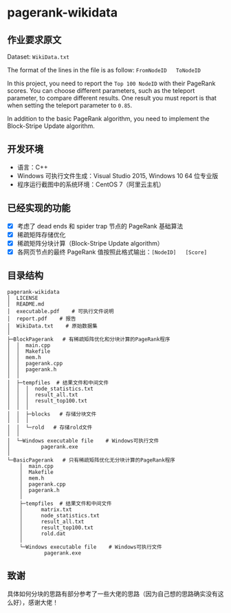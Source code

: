 # pagerank-wikidata
## 作业要求原文

Dataset: `WikiData.txt`

The format of the lines in the file is as follow:  `FromNodeID   ToNodeID`

In this project, you need to report the `Top 100 NodeID` with their PageRank scores. You can choose different parameters, such as the teleport parameter, to compare different results. One result you must report is that when setting the teleport parameter to `0.85`.

In addition to the basic PageRank algorithm, you need to implement the Block-Stripe Update algorithm.

## 开发环境

- 语言：C++
- Windows 可执行文件生成：Visual Studio 2015,  Windows 10 64 位专业版
- 程序运行截图中的系统环境：CentOS 7（阿里云主机）

## 已经实现的功能

- [x] 考虑了 dead ends 和 spider trap 节点的 PageRank 基础算法
- [x] 稀疏矩阵存储优化
- [x] 稀疏矩阵分块计算（Block-Stripe Update algorithm）
- [x] 各网页节点的最终 PageRank 值按照此格式输出：`[NodeID]   [Score]`

## 目录结构

```
pagerank-wikidata
│  LICENSE
│  README.md
│  executable.pdf    # 可执行文件说明
│  report.pdf    # 报告
│  WikiData.txt    # 原始数据集
│
├─BlockPagerank   # 有稀疏矩阵优化和分块计算的PageRank程序
│  │  main.cpp
│  │  Makefile
│  │  mem.h
│  │  pagerank.cpp
│  │  pagerank.h
│  │
│  ├─tempfiles  # 结果文件和中间文件
│  │  │  node_statistics.txt
│  │  │  result_all.txt
│  │  │  result_top100.txt
│  │  │
│  │  ├─blocks   # 存储分块文件
│  │  │
│  │  └─rold   # 存储rold文件
│  │
│  └─Windows executable file    # Windows可执行文件
│          pagerank.exe
│
└─BasicPagerank   # 只有稀疏矩阵优化无分块计算的PageRank程序
    │  main.cpp
    │  Makefile
    │  mem.h
    │  pagerank.cpp
    │  pagerank.h
    │
    ├─tempfiles  # 结果文件和中间文件
    │      matrix.txt
    │      node_statistics.txt
    │      result_all.txt
    │      result_top100.txt
    │      rold.dat
    │
    └─Windows executable file    # Windows可执行文件
            pagerank.exe
```

## 致谢

具体如何分块的思路有部分参考了一些大佬的思路（因为自己想的思路确实没有这么好），感谢大佬！
